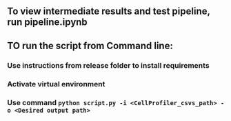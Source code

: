 ## To view intermediate results and test pipeline, run pipeline.ipynb

## TO run the script from Command line:

### Use instructions from release folder to install requirements

### Activate virtual environment

### Use command `python script.py -i <CellProfiler_csvs_path> -o <Desired output path>`